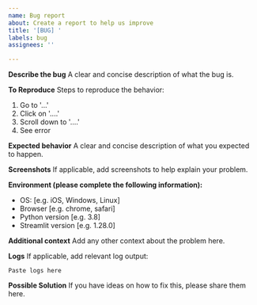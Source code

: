 ```yaml
---
name: Bug report
about: Create a report to help us improve
title: '[BUG] '
labels: bug
assignees: ''

---
```


**Describe the bug**
A clear and concise description of what the bug is.

**To Reproduce**
Steps to reproduce the behavior:
1. Go to '...'
2. Click on '....'
3. Scroll down to '....'
4. See error

**Expected behavior**
A clear and concise description of what you expected to happen.

**Screenshots**
If applicable, add screenshots to help explain your problem.

**Environment (please complete the following information):**
 - OS: [e.g. iOS, Windows, Linux]
 - Browser [e.g. chrome, safari]
 - Python version [e.g. 3.8]
 - Streamlit version [e.g. 1.28.0]

**Additional context**
Add any other context about the problem here.

**Logs**
If applicable, add relevant log output:
```
Paste logs here
```

**Possible Solution**
If you have ideas on how to fix this, please share them here.